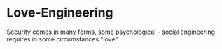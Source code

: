 # Love-Engineering
Security comes in many forms, some psychological - social engineering requires in some circumstances "love"
